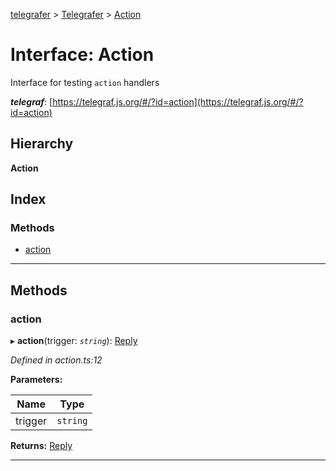 [telegrafer](../README.md) > [Telegrafer](../modules/telegrafer.md) > [Action](../interfaces/telegrafer.action.md)

# Interface: Action

Interface for testing `action` handlers

*__telegraf__*: [https://telegraf.js.org/#/?id=action](https://telegraf.js.org/#/?id=action)

## Hierarchy

**Action**

## Index

### Methods

* [action](telegrafer.action.md#action)

---

## Methods

<a id="action"></a>

###  action

▸ **action**(trigger: *`string`*): [Reply](telegrafer.reply.md)

*Defined in action.ts:12*

**Parameters:**

| Name | Type |
| ------ | ------ |
| trigger | `string` |

**Returns:** [Reply](telegrafer.reply.md)

___


